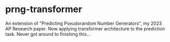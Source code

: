 # prng-transformer
An extension of "Predicting Pseudorandom Number Generators", my 2023 AP Research paper. Now applying transformer architecture to the prediction task. Never got around to finishing this...

